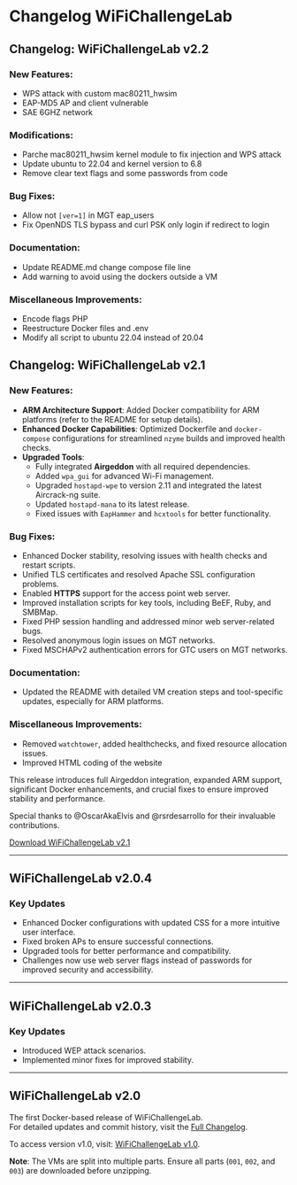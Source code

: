 # Changelog WiFiChallengeLab

## Changelog: WiFiChallengeLab v2.2

### New Features:
- WPS attack with custom mac80211_hwsim
- EAP-MD5 AP and client vulnerable
- SAE 6GHZ network

### Modifications:
- Parche mac80211_hwsim kernel module to fix injection and WPS attack
- Update ubuntu to 22.04 and kernel version to 6.8
- Remove clear text flags and some passwords from code

### Bug Fixes:
- Allow not `[ver=1]` in MGT eap_users
- Fix OpenNDS TLS bypass and curl PSK only login if redirect to login

### Documentation:
- Update README.md change compose file line
- Add warning to avoid using the dockers outside a VM

### Miscellaneous Improvements:
- Encode flags PHP
- Reestructure Docker files and .env 
- Modify all script to ubuntu 22.04 instead of 20.04


## Changelog: WiFiChallengeLab v2.1

### New Features:
- **ARM Architecture Support**: Added Docker compatibility for ARM platforms (refer to the README for setup details).
- **Enhanced Docker Capabilities**: Optimized Dockerfile and `docker-compose` configurations for streamlined `nzyme` builds and improved health checks.
- **Upgraded Tools**:  
  - Fully integrated **Airgeddon** with all required dependencies.  
  - Added `wpa_gui` for advanced Wi-Fi management.  
  - Upgraded `hostapd-wpe` to version 2.11 and integrated the latest Aircrack-ng suite.  
  - Updated `hostapd-mana` to its latest release.  
  - Fixed issues with `EapHammer` and `hcxtools` for better functionality.

### Bug Fixes:
- Enhanced Docker stability, resolving issues with health checks and restart scripts.
- Unified TLS certificates and resolved Apache SSL configuration problems.
- Enabled **HTTPS** support for the access point web server.
- Improved installation scripts for key tools, including BeEF, Ruby, and SMBMap.
- Fixed PHP session handling and addressed minor web server-related bugs.
- Resolved anonymous login issues on MGT networks.
- Fixed MSCHAPv2 authentication errors for GTC users on MGT networks.

### Documentation:
- Updated the README with detailed VM creation steps and tool-specific updates, especially for ARM platforms.

### Miscellaneous Improvements:
- Removed `watchtower`, added healthchecks, and fixed resource allocation issues.  
- Improved HTML coding of the website 

This release introduces full Airgeddon integration, expanded ARM support, significant Docker enhancements, and crucial fixes to ensure improved stability and performance.

Special thanks to @OscarAkaElvis and @rsrdesarrollo for their invaluable contributions.

[Download WiFiChallengeLab v2.1](https://drive.proton.me/urls/Q4WPB23W7R#Qk4nxMH8Q4oQ)

---

## WiFiChallengeLab v2.0.4

### **Key Updates**
- Enhanced Docker configurations with updated CSS for a more intuitive user interface.
- Fixed broken APs to ensure successful connections.  
- Upgraded tools for better performance and compatibility.  
- Challenges now use web server flags instead of passwords for improved security and accessibility.

---

## WiFiChallengeLab v2.0.3

### **Key Updates**
- Introduced WEP attack scenarios.  
- Implemented minor fixes for improved stability.

---

## WiFiChallengeLab v2.0

The first Docker-based release of WiFiChallengeLab.  
For detailed updates and commit history, visit the [Full Changelog](https://github.com/r4ulcl/WiFiChallengeLab-docker/commits/v2.0).

To access version v1.0, visit: [WiFiChallengeLab v1.0](https://github.com/r4ulcl/WiFiChallengeLab/).

**Note**: The VMs are split into multiple parts. Ensure all parts (`001`, `002`, and `003`) are downloaded before unzipping.